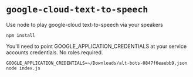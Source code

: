 # `google-cloud-text-to-speech`

Use node to play google-cloud text-to-speech via your speakers

```
npm install
```

You'll need to point GOOGLE_APPLICATION_CREDENTIALS at your service accounts credentials.
No roles required.

```
GOOGLE_APPLICATION_CREDENTIALS=~/Downloads/alt-bots-0847f6eaebb9.json node index.js
```
